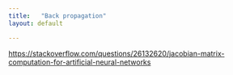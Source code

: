 ```yaml
---
title:   "Back propagation"
layout: default

---
```


<https://stackoverflow.com/questions/26132620/jacobian-matrix-computation-for-artificial-neural-networks>



